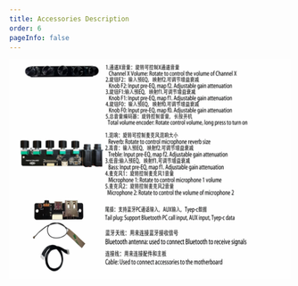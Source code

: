 ```yaml
---
title: Accessories Description
order: 6
pageInfo: false
---
```


![Accessories Image](/image/MX201P.jpg)